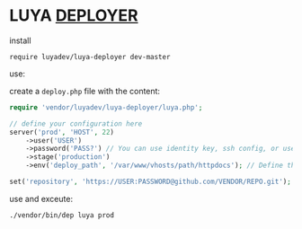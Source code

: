 LUYA [DEPLOYER](deployer.org)
===

install

`require luyadev/luya-deployer dev-master`

use:

create a `deploy.php` file with the content:

```php
require 'vendor/luyadev/luya-deployer/luya.php';

// define your configuration here
server('prod', 'HOST', 22)
    ->user('USER')
    ->password('PASS?') // You can use identity key, ssh config, or username/password to auth on the server.
    ->stage('production')
    ->env('deploy_path', '/var/www/vhosts/path/httpdocs'); // Define the base path to deploy your project to.

set('repository', 'https://USER:PASSWORD@github.com/VENDOR/REPO.git');
```

use and exceute: 

`./vendor/bin/dep luya prod`
